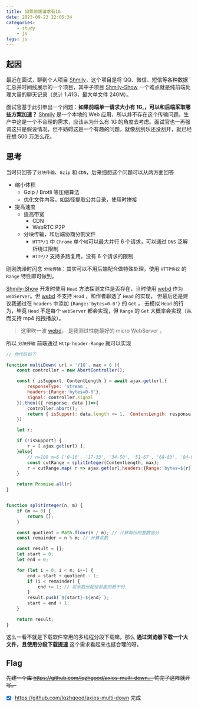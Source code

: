```yaml
---
title: 如果前端请求有1G
date: 2023-09-23 22:05:34
categories:
    - study
    - js
tags: js
---
```


## 起因

最近在面试，聊到个人项目 [Shmily](http://lqzhgood.github.io/Shmily)，这个项目是将 QQ、微信、短信等各种数据汇总并时间线展示的一个项目，其中子项目 [Shmily-Show](https://github.com/lqzhgood/Shmily-Show) 一个难点就是纯前端处理大量的聊天记录（总计 1.41G，最大单文件 240M）。

面试官基于此引申出一个问题：**如果前端单一请求大小有 1G,，可以和后端采取哪些方案加速？** [Shmily](http://lqzhgood.github.io/Shmily) 是一个本地的 Web 应用，所以并不存在这个传输问题。生产中这是一个不合理的需求，应该从为什么有 1G 的角度去考虑。面试官也一再强调这只是假设情况，但不妨碍这是一个有趣的问题，就像刮刮乐还没刮开，就已经在想 500 万怎么花。

## 思考

当时只回答了`分块传输`、`Gzip` 和 `CDN`，后来细想这个问题可以从两方面回答

-   缩小体积
    -   Gzip / Brotli 等压缩算法
    -   优化文件内容，如路径提取公共目录，使用时拼接
-   提高速度
    -   提高带宽
        -   CDN
        -   WebRTC P2P
    -   分块传输，和后端协商分割文件
        -   `HTTP/1` 中 `Chrome` 单个`域`可以最大并行 6 个请求，可以通过 `DNS` 泛解析绕过限制
        -   `HTTP/2` 支持多路复用，没有 6 个请求的限制

刚刚洗澡时闪念 `分块传输`：其实可以不用后端配合做特殊处理，使用 `HTTP协议` 的 `Range` 特性即可做到。

[Shmily-Show](https://github.com/lqzhgood/Shmily-Show) 开发时使用 `Head` 方法探测文件是否存在，当时使用 [webd](https://webd.cf/) 作为 `webServer`。但 [webd](https://webd.cf/) 不支持 `Head` ，和作者聊透了 `Head` 的实现， 但最后还是建议我通过在 `headers` 中添加 `{Range:'bytes=0-0'}` 的 `Get` ， 去模拟 `Head` 的行为，毕竟 `Head` 不是每个 `webServer` 都会实现，但 `Range` 的 `Get` 大概率会实现（从而支持 mp4 拖拽播放）。

> 这里吹一波 [webd](https://webd.cf/)， 是我测过性能最好的 micro WebServer 。

所以 `分块传输` 前端通过 `Http-header-Range` 就可以实现

```js
// 伪代码如下

function multiDown( url = '/1G', max = 6 ){
    const controller = new AbortController();

    const { isSupport, ContentLength } = await ajax.get(url,{
        responseType: 'stream',
        headers:{Range:'bytes=0-0'},
        signal: controller.signal
    }).then(({ response, data })=>{
        controller.abort();
        return { isSupport: data.length <= 1,  ContentLength: response.headers['Content-Length']};
    })

    let r;

    if (!isSupport) {
        r = [ ajax.get(url) ];
    }else{
        // n=100 m=6 ['0-16', '17-33', '34-50', '51-67', '68-83', '84-99']
        const cutRange = splitInteger(ContentLength, max);
        r = cutRange.map( r => ajax.get(url,headers:{Range:`bytes=${r}`}));
    }

    return Promise.all(r)
}


function splitInteger(n, m) {
    if (m <= 0) {
        return [];
    }

    const quotient = Math.floor(n / m); // 计算每份的整数部分
    const remainder = n % m; // 计算余数

    const result = [];
    let start = 0;
    let end = 0;

    for (let i = 0; i < m; i++) {
        end = start + quotient - 1;
        if (i < remainder) {
            end += 1; // 将余数分配给前面的若干份
        }
        result.push(`${start}-${end}`);
        start = end + 1;
    }

    return result;
}
```

这么一看不就是下载软件常用的多线程分段下载嘛，那么 **通过浏览器下载一个大文件，且使用分段下载提速** 这个需求看起来也挺合理的呀。

## Flag

<del> 先建一个库 https://github.com/lqzhgood/axios-multi-down， 忙完了这阵就开写。 </del>

-   [x] https://github.com/lqzhgood/axios-multi-down 完成

